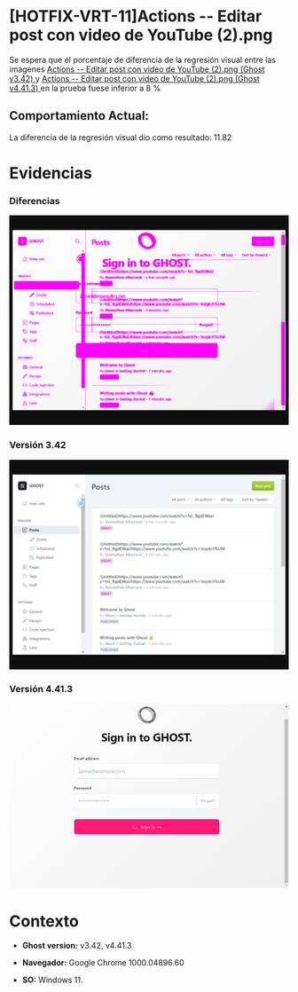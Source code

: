 # [HOTFIX-VRT-11]Actions -- Editar post con video de YouTube (2).png

Se espera que el porcentaje de diferencia de la regresión visual entre las imagenes [Actions -- Editar post con video de YouTube (2).png (Ghost v3.42) ](https://raw.githubusercontent.com/j-albarracin-uniandes/pruebas-automatizadas/master/semana8/PruebasVRT/backstop_data/bitmaps_reference/backstop_default_Actions_--_Editar_post_con_video_de_YouTube_2png_0_document_1_tablet.png) y [Actions -- Editar post con video de YouTube (2).png (Ghost v4.41.3) ](https://raw.githubusercontent.com/j-albarracin-uniandes/pruebas-automatizadas/master/semana8/PruebasVRT/v4/Actions%20--%20Editar%20post%20con%20video%20de%20YouTube%20(2).png)  en la prueba fuese inferior a 8 %

## Comportamiento Actual:

La diferencia de la regresión visual dio como resultado: 11.82

# Evidencias

### Diferencias 

![tmgDiff](https://raw.githubusercontent.com/j-albarracin-uniandes/pruebas-automatizadas/master/semana8/PruebasVRT/backstop_data/bitmaps_test/20220514-114921/failed_diff_backstop_default_Actions_--_Editar_post_con_video_de_YouTube_2png_0_document_1_tablet.png)

### Versión 3.42

![imgV3](https://raw.githubusercontent.com/j-albarracin-uniandes/pruebas-automatizadas/master/semana8/PruebasVRT/backstop_data/bitmaps_reference/backstop_default_Actions_--_Editar_post_con_video_de_YouTube_2png_0_document_1_tablet.png)

### Versión 4.41.3

![imgV4](https://raw.githubusercontent.com/j-albarracin-uniandes/pruebas-automatizadas/master/semana8/PruebasVRT/v4/Actions%20--%20Editar%20post%20con%20video%20de%20YouTube%20(2).png)

# Contexto

+ **Ghost version:** v3.42, v4.41.3

+ **Navegador:** Google Chrome 1000.04896.60

+ **SO:** Windows 11.


